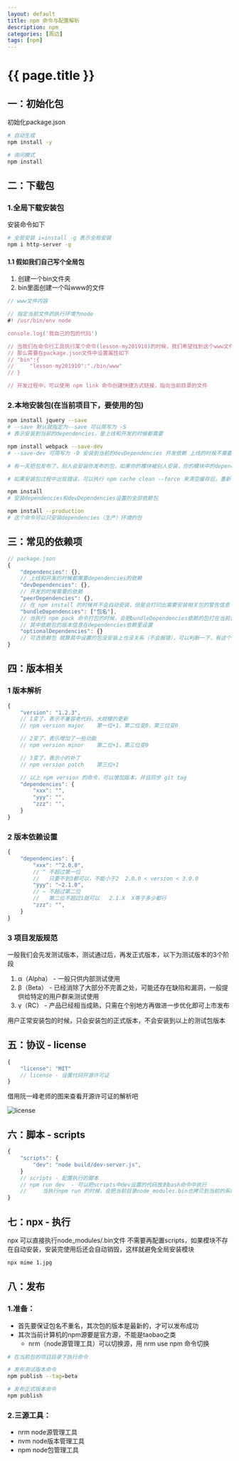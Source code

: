 ```yaml
---
layout: default
title: npm 命令与配置解析
description: npm
categories: [周边]
tags: [npm]
---
```

# {{ page.title }}

## 一：初始化包
初始化package.json
```bash
# 自动生成
npm install -y

# 询问模式
npm install
```

## 二：下载包

### 1.全局下载安装包
安装命令如下
```bash
# 全局安装 i=install -g 表示全局安装
npm i http-server -g
```

#### 1.1 假如我们自己写个全局包
1. 创建一个bin文件夹
2. bin里面创建一个叫www的文件

```javascript
// www文件内容

// 指定当前文件的执行环境为node
#! /usr/bin/env node

console.log('我自己的包的代码')

// 当我们在命令行工具执行某个命令(lesson-my201910)的时候，我们希望找到这个www文件运行
// 那么需要在package.json文件中设置属性如下
// "bin":{
//     "lesson-my201910":"./bin/www"
// }

// 开发过程中，可以使用 npm link 命令创建快捷方式链接，指向当前目录的文件
```

### 2.本地安装包(在当前项目下，要使用的包)

```bash
npm install jquery --save
# --save 默认就指定为--save 可以简写为 -S
# 表示安装到当前的dependencies，是上线和开发的时候都需要

npm install webpack --save-dev
# --save-dev 可简写为 -D 安装到当前的devDependencies 开发依赖 上线的时候不需要

# 有一天把包发布了，别人会安装你发布的包，如果你的模块被别人安装，你的模块中的dependencies会默认一起被下载，devDependencies不会被下载

# 如果安装包过程中出现错误，可以执行 npm cache clean --force 来清空缓存后，重新安装

npm install
# 安装dependencies和devDependencies设置的全部依赖包

npm install --production 
# 这个命令可以只安装dependencies（生产）环境的包

```

## 三：常见的依赖项
```javascript
// package.json
{
    "dependencies": {},
    // 上线和开发的时候都需要dependencies的依赖
    "devDependencies": {},
    // 开发的时候需要的依赖
    "peerDependencies": {},
    // 在 npm install 的时候并不会自动安装，但是会打印出需要安装相关包的警告信息
    "bundleDependencies": ["包名"],
    // 当执行 npm pack 命令打包的时候，会把bundleDependencies依赖的包打在当前包里
    // 其中依赖包的版本信息在dependencies依赖里设置
    "optionalDependencies": {}
    // 可选依赖包 就算其中设置的包没安装上也没关系（不会报错），可以判断一下，有这个包就用，没有这个包用别的包
}
```

## 四：版本相关

### 1 版本解析

```javascript
{
    "version": "1.2.3",
    // 1变了，表示不兼容老代码，大规模的更新
    // npm version major    第一位+1，第二位变0，第三位变0

    // 2变了，表示增加了一些功能
    // npm version minor    第二位+1，第三位变0

    // 3变了，表示小的补丁
    // npm version patch    第三位+1

    // 以上 npm version 的命令，可以增加版本，并且同步 git tag
    "dependencies": {
        "xxx": "",
        "yyy": "",
        "zzz": "",
    }
}
```


### 2 版本依赖设置

```javascript
{
    "dependencies": {
        "xxx": "^2.0.0",
        // ^ 不超过第一位
        //   只要不到3都可以，不能小于2  2.0.0 < version < 3.0.0
        "yyy": "~2.1.0",
        // ~ 不超过第二位
        //   第二位不超过1就可以   2.1.X  X等于多少都行
        "zzz": "",
    }
}
```

### 3 项目发版规范
一般我们会先发测试版本，测试通过后，再发正式版本，以下为测试版本的3个阶段
1. α（Alpha） - 一般只供内部测试使用
2. β（Beta） - 已经消除了大部分不完善之处，可能还存在缺陷和漏洞，一般提供给特定的用户群来测试使用
3. γ（RC） - 产品已经相当成熟，只需在个别地方再做进一步优化即可上市发布

用户正常安装包的时候，只会安装包的正式版本，不会安装到以上的测试包版本

## 五：协议 - license
```javascript
{
    "license": "MIT"
    // license - 设置代码开源许可证
}
```
借用阮一峰老师的图来查看开源许可证的解析吧

![license](http://www.ruanyifeng.com/blogimg/asset/201105/free_software_licenses.png)

## 六：脚本 - scripts
```javascript
{
    "scripts": {
        "dev": "node build/dev-server.js",
    }
    // scripts - 配置执行的脚本
    // npm run dev  - 可以把scripts中dev设置的代码放到bash命令中执行
    //     当执行npm run 的时候，会把当前目录node_modules.bin也拷贝到当前的系统的path找那个，所以 npm run 可以执行.bin下的文件
}
```

## 七：npx - 执行
npx 可以直接执行node_modules/.bin文件 不需要再配置scripts，如果模块不存在自动安装，安装完使用后还会自动销毁，这样就避免全局安装模块
```bash
npx mime 1.jpg
```

## 八：发布
### 1.准备：
- 首先要保证包名不重名，其次包的版本是最新的，才可以发布成功
- 其次当前计算机的npm源要是官方源，不能是taobao之类
  - nrm（node源管理工具）可以切换源，用 nrm use npm 命令切换

```bash
# 在当前包的项目目录下执行命令

# 发布测试版本命令
npm publish --tag=beta

# 发布正式版本命令
npm publish
```


### 2.三源工具：
- nrm node源管理工具
- nvm node版本管理工具
- npm node包管理工具